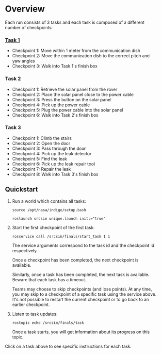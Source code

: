 # Overview

Each run consists of 3 tasks and each task is composed of a different number of
checkpoints:

### [Task 1](https://bitbucket.org/osrf/srcsim/wiki/finals_task1)

* Checkpoint 1: Move within 1 meter from the communication dish
* Checkpoint 2: Move the communication dish to the correct pitch and yaw angles
* Checkpoint 3: Walk into Task 1's finish box

### Task 2

* Checkpoint 1: Retrieve the solar panel from the rover
* Checkpoint 2: Place the solar panel close to the power cable
* Checkpoint 3: Press the button on the solar panel
* Checkpoint 4: Pick up the power cable
* Checkpoint 5: Plug the power cable into the solar panel
* Checkpoint 6: Walk into Task 2's finish box

### Task 3

* Checkpoint 1: Climb the stairs
* Checkpoint 2: Open the door
* Checkpoint 3: Pass through the door
* Checkpoint 4: Pick up the leak detector
* Checkpoint 5: Find the leak
* Checkpoint 6: Pick up the leak repair tool
* Checkpoint 7: Repair the leak
* Checkpoint 8: Walk into Task 3's finish box

## Quickstart

1. Run a world which contains all tasks:

    ```
    source /opt/nasa/indigo/setup.bash
    ```

    ```
    roslaunch srcsim unique.launch init:="true"
    ```

1. Start the first checkpoint of the first task:

    ```
    rosservice call /srcsim/finals/start_task 1 1
    ```

    The service arguments correspond to the task id and the checkpoint id
    respectively.

    Once a checkpoint has been completed, the next checkpoint is available.

    Similarly, once a task has been completed, the next task is available.
    Beware that each task has a timeout.

    Teams may choose to skip checkpoints (and lose points). At any time, you may
    skip to a checkpoint of a specific task using the service above. It's not
    possible to restart the current checkpoint or to go back to an earlier
    checkpoint.

1. Listen to task updates:

    ```
    rostopic echo /srcsim/finals/task
    ```

    Once a task starts, you will get information about its progress on this
    topic.

Click on a task above to see specific instructions for each task.


